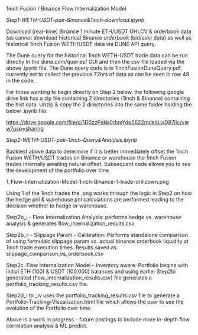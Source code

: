 1inch Fusion / Binance Flow Internalization Model

*Step1-WETH-USDT-pair-Binance&1inch-download.ipynb*

Download (real-time) Binance 1 minute ETH/USDT OHLCV & orderbook data (as cannot download historical Binance *orderbook* (bid/ask) data) as well as historical 1inch Fusion WETH/USDT data via DUNE API query.

The Dune query for the historical 1inch WETH-USDT trade data can be run directly in the dune.com/queries/ GUI and then the csv file loaded via the above .ipynb file.
The Dune query code is in 1inchFusionDuneQuery.pdf, currently set to collect the previous 72hrs of data as can be seen in row 49 in the code.

For those wanting to begin directly on Step 2 below, the following google drive link has a zip file containing 2 directories (1inch & Binance) containing the hist data. 
Unzip & copy the 2 directories into the same folder holding the below .ipynb file. 

https://drive.google.com/file/d/1D0zzPskb0rbmYdp5622mdsdLviD87iIc/view?usp=sharing


*Step2-WETH-USDT-pair-1inch-Query&Analysis.ipynb*

Backtest above data to determine if it is better immediately offset the 1inch Fusion WETH/USDT trades on Binance or warehouse the 1inch Fusion trades internally awaiting natural offset.
Subsequent code allows you to see the development of the portfolio over time.

1_Flow-Internalization-Model-1inch-Binance-1-trade-drilldown.png

Using 1 of the 1inch trades the .png works through the logic in Step2 on how the hedge pnl & warehouse pnl calculations are performed leading to the decision whether to hedge or warehouse. 

Step2b_i - Flow Internalization Analysis: performs hedge vs. warehouse analysis & generates flow_internalization_results.csv

Step2b_ii - Slippage Param - Calibration: Performs standalone comparison of using formulaic slippage param vs. actual binance orderbook liquidity at 1inch trade execution times. Results saved as slippage_comparison_vs_orderbook.csv

Step2c. Flow Internalization Model - Inventory aware: Portfolio begins with initial ETH (100) & USDT (100,000) balances and using earlier Step2bi generated (flow_internalization_results.csv) file 
generates a portfolio_tracking_results.csv file. 

Step2d_i to _iv uses the portfolio_tracking_results.csv file to generate a Portfolio-Tracking-Visualization.html file which allows the user to see the evolution of the Portfolio over time.

Above is a work in progress - future postings to include more in-depth flow correlation analysis & ML predict.
